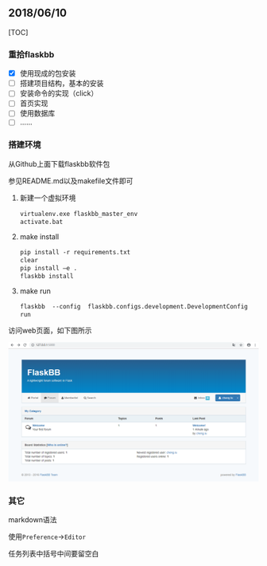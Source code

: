 ## 2018/06/10

[TOC]

### 重拾flaskbb

- [x] 使用现成的包安装
- [ ] 搭建项目结构，基本的安装
- [ ] 安装命令的实现（click）
- [ ] 首页实现
- [ ] 使用数据库
- [ ] ......

### 搭建环境

从Github上面下载flaskbb软件包

参见README.md以及makefile文件即可

1. 新建一个虚拟环境

   ```
   virtualenv.exe flaskbb_master_env
   activate.bat
   ```

2. make install

   ```
   pip install -r requirements.txt
   clear
   pip install –e .
   flaskbb install
   ```

3. make run

   ```
   flaskbb  --config  flaskbb.configs.development.DevelopmentConfig run
   ```

访问web页面，如下图所示

![FlaskBB index page](.\imgs\20180610_01.png)

### 其它

markdown语法

使用`Preference`->`Editor`

任务列表中括号中间要留空白


